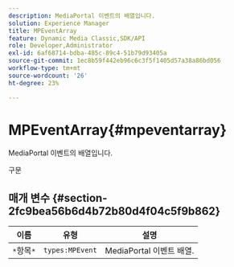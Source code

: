 ```yaml
---
description: MediaPortal 이벤트의 배열입니다.
solution: Experience Manager
title: MPEventArray
feature: Dynamic Media Classic,SDK/API
role: Developer,Administrator
exl-id: 6af68714-bdba-485c-89c4-51b79d93405a
source-git-commit: 1ec8b59f442eb96c6c3f5f1405d57a38a86bd056
workflow-type: tm+mt
source-wordcount: '26'
ht-degree: 23%

---
```


# MPEventArray{#mpeventarray}

MediaPortal 이벤트의 배열입니다.

구문

## 매개 변수 {#section-2fc9bea56b6d4b72b80d4f04c5f9b862}

| 이름 | 유형 | 설명 |
|---|---|---|
| `*`항목`*` | `types:MPEvent` | MediaPortal 이벤트 배열. |
